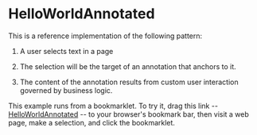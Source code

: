 # HelloWorldAnnotated

This is a reference implementation of the following pattern:

1. A user selects text in a page

2. The selection will be the target of an annotation that anchors to it.

3. The content of the annotation results from custom user interaction governed by business logic.

This example runs from a bookmarklet. To try it, drag this link -- <a href="javascript:(function(){var d=document; var s=d.createElement('script');s.setAttribute('src','https://jonudell.info/h/HelloWorldAnnotated/gather.js');d.head.appendChild(s)})();">HelloWorldAnnotated</a> -- to your browser's bookmark bar, then visit a web page, make a selection, and click the bookmarklet.


